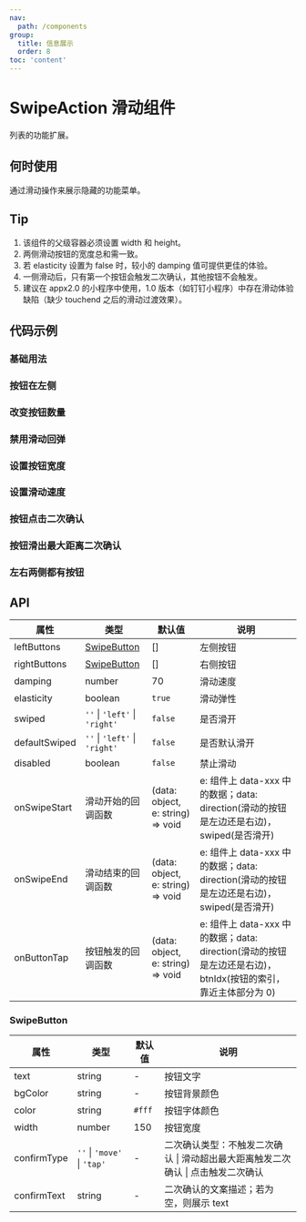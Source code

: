 ```yaml
---
nav:
  path: /components
group:
  title: 信息展示
  order: 8
toc: 'content'
---
```


# SwipeAction 滑动组件

<code src="../../docs/components/compatibility.tsx" inline="true"></code>

列表的功能扩展。
## 何时使用
通过滑动操作来展示隐藏的功能菜单。

## Tip

1. 该组件的父级容器必须设置 width 和 height。
2. 两侧滑动按钮的宽度总和需一致。
3. 若 elasticity 设置为 false 时，较小的 damping 值可提供更佳的体验。
4. 一侧滑动后，只有第一个按钮会触发二次确认，其他按钮不会触发。
5. 建议在 appx2.0 的小程序中使用，1.0 版本（如钉钉小程序）中存在滑动体验缺陷（缺少 touchend 之后的滑动过渡效果）。

## 代码示例

### 基础用法
<code src='pages/SwipeAction/index'></code>

### 按钮在左侧
<code src='pages/SwipeActionLeft/index'></code>

### 改变按钮数量
<code src='pages/SwipeActionNumber/index'></code>

### 禁用滑动回弹
<code src='pages/SwipeActionAnimation/index'></code>

### 设置按钮宽度
<code src='pages/SwipeActionWidth/index'></code>

### 设置滑动速度
<code src='pages/SwipeActionSpeed/index'></code>

### 按钮点击二次确认
<code src='pages/SwipeActionTap/index'></code>

### 按钮滑出最大距离二次确认
<code src='pages/SwipeActionMove/index'></code>

### 左右两侧都有按钮
<code src='pages/SwipeActionLeftRight/index'></code>

## API

| 属性 | 类型 | 默认值 | 说明 |
| --- | --- | --- | --- |
| leftButtons | [SwipeButton](#SwipeButton) | [] | 左侧按钮 |
| rightButtons | [SwipeButton](#SwipeButton) | [] | 右侧按钮 |
| damping | number | 70 | 滑动速度 |
| elasticity | boolean | `true` | 滑动弹性 |
| swiped | `''` \| `'left'` \| `'right'` | `false` | 是否滑开 |
| defaultSwiped | `''` \| `'left'` \| `'right'` | `false` | 是否默认滑开 |
| disabled | boolean | `false` | 禁止滑动 |
| onSwipeStart | 滑动开始的回调函数 | (data: object, e: string) => void | e: 组件上 data-xxx 中的数据；data: direction(滑动的按钮是左边还是右边)，swiped(是否滑开) |
| onSwipeEnd | 滑动结束的回调函数 | (data: object, e: string) => void | e: 组件上 data-xxx 中的数据；data: direction(滑动的按钮是左边还是右边)，swiped(是否滑开) |
| onButtonTap | 按钮触发的回调函数 | (data: object, e: string) => void | e: 组件上 data-xxx 中的数据；data: direction(滑动的按钮是左边还是右边)，btnIdx(按钮的索引，靠近主体部分为 0) |

### SwipeButton

| 属性 | 类型 | 默认值 | 说明 |
| --- | --- | --- | --- |
| text | string | - | 按钮文字 |
| bgColor | string | - | 按钮背景颜色 |
| color | string | `#fff` | 按钮字体颜色 |
| width | number | 150 | 按钮宽度 |
| confirmType | `''` \| `'move'` \| `'tap'` | - | 二次确认类型：不触发二次确认 \| 滑动超出最大距离触发二次确认 \| 点击触发二次确认 |
| confirmText | string | - | 二次确认的文案描述；若为空，则展示 text |
